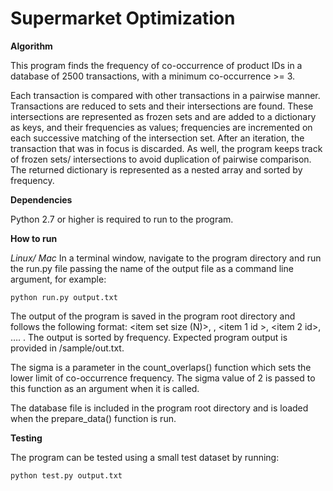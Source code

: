 Supermarket Optimization
========================

**Algorithm**

This program finds the frequency of co-occurrence of product IDs in a database of
2500 transactions, with a minimum co-occurrence >= 3.

Each transaction is compared with other transactions in a pairwise manner.
Transactions are reduced to sets and their intersections are found.
These intersections are represented as frozen sets and are added to a dictionary
as keys, and their frequencies as values; frequencies are incremented
on each successive matching of the intersection set. After an iteration,
the transaction that was in focus is discarded. As well, the program keeps
track of frozen sets/ intersections to avoid duplication of pairwise comparison.
The returned dictionary is represented as a nested array and sorted by
frequency.

**Dependencies**

Python 2.7 or higher is required to run to the program.

**How to run**

*Linux/ Mac*
In a terminal window, navigate to the program directory and run
the run.py file passing the name of the output file as a command line
argument, for example:

``python run.py output.txt``

The output of the program is saved in the program root directory and
follows the following format: <item set size (N)>, <co-occurrence frequency>,
<item 1 id >, <item 2 id>, …. <item N id>. The output is sorted by frequency.
Expected program output is provided in /sample/out.txt.

The sigma is a parameter in the count_overlaps() function which sets the lower
limit of co-occurrence frequency. The sigma value of 2 is passed to this
function as an argument when it is called.

The database file is included in the program root directory and is loaded when
the prepare_data() function is run.

**Testing**

The program can be tested using a small test dataset by running:

``python test.py output.txt``
